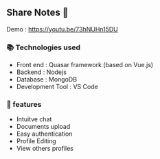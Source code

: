 <h2>Share Notes 🙌</h2>

Demo : https://youtu.be/73hNUHn15DU

<h3>📚 Technologies used</h3>
<ul>
<li>Front end            : Quasar framework (based on Vue.js)</li>
<li>Backend             : Nodejs</li>
<li>Database            : MongoDB</li>
<li>Development Tool    : VS Code</li>
</ul>

<h3>📜 features </h3>
<ul>
  <li> Intuitve chat </li>
  <li> Documents upload </li>
  <li> Easy authentication </li>
  <li> Profile Editing </li>
  <li> View others profiles </li>
</ul>
